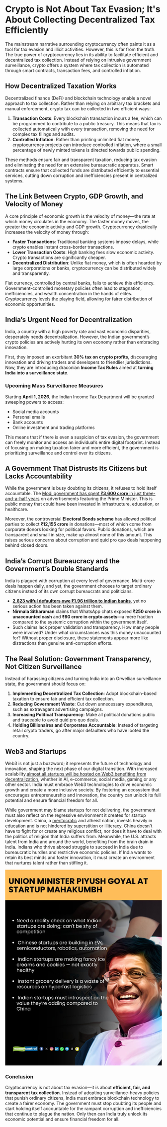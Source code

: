 # Crypto is Not About Tax Evasion; It's About Collecting Decentralized Tax Efficiently

The mainstream narrative surrounding cryptocurrency often paints it as a tool for tax evasion and illicit activities. However, this is far from the truth. The true power of cryptocurrency lies in its ability to facilitate efficient and decentralized tax collection. Instead of relying on intrusive government surveillance, crypto offers a system where tax collection is automated through smart contracts, transaction fees, and controlled inflation.

## **How Decentralized Taxation Works**

Decentralized finance (DeFi) and blockchain technology enable a novel approach to tax collection. Rather than relying on arbitrary tax brackets and manual enforcement, crypto tax can be collected in two efficient ways:

1. **Transaction Costs**: Every blockchain transaction incurs a fee, which can be programmed to contribute to a public treasury. This means that tax is collected automatically with every transaction, removing the need for complex tax filings and audits.
2. **Controlled Inflation**: Rather than printing unlimited fiat money, cryptocurrency projects can introduce controlled inflation, where a small percentage of newly minted tokens is directed towards public spending.

These methods ensure fair and transparent taxation, reducing tax evasion and eliminating the need for an extensive bureaucratic apparatus. Smart contracts ensure that collected funds are distributed efficiently to essential services, cutting down corruption and inefficiencies present in centralized systems.

## **The Link Between Crypto, GDP Growth, and Velocity of Money**

A core principle of economic growth is the velocity of money—the rate at which money circulates in the economy. The faster money moves, the greater the economic activity and GDP growth. Cryptocurrency drastically increases the velocity of money through:

- **Faster Transactions**: Traditional banking systems impose delays, while crypto enables instant cross-border transactions.
- **Lower Transaction Costs**: High banking fees slow economic activity. Crypto transactions are significantly cheaper.
- **Decentralized Distribution**: Unlike fiat money, which is often hoarded by large corporations or banks, cryptocurrency can be distributed widely and transparently.

Fiat currency, controlled by central banks, fails to achieve this efficiency. Government-controlled monetary policies often lead to stagnation, inefficiencies, and wealth concentration in the hands of elites. Cryptocurrency levels the playing field, allowing for fairer distribution of economic opportunities.

## **India’s Urgent Need for Decentralization**

India, a country with a high poverty rate and vast economic disparities, desperately needs decentralization. However, the Indian government’s crypto policies are actively hurting its own economy rather than embracing innovation.

First, they imposed an exorbitant **30% tax on crypto profits**, discouraging innovation and driving traders and developers to friendlier jurisdictions. Now, they are introducing draconian **Income Tax Rules** aimed at **turning India into a surveillance state**.

### **Upcoming Mass Surveillance Measures**

Starting **April 1, 2026**, the Indian Income Tax Department will be granted sweeping powers to access:

- Social media accounts
- Personal emails
- Bank accounts
- Online investment and trading platforms

This means that if there is even a suspicion of tax evasion, the government can freely monitor and access an individual’s entire digital footprint. Instead of focusing on making taxation fairer and more efficient, the government is prioritizing surveillance and control over its citizens.

## **A Government That Distrusts Its Citizens but Lacks Accountability**

While the government is busy doubting its citizens, it refuses to hold itself accountable. The [Modi government has spent **₹3,600 crore** in just three-and-a-half years](https://www.nationalheraldindia.com/investigation/modi-government-spends-a-whooping-indian-rupee3600-crore-on-self-promotion) on advertisements featuring the Prime Minister. This is public money that could have been invested in infrastructure, education, or healthcare.

Moreover, the controversial **Electoral Bonds scheme** has allowed political parties to collect **₹12,155 crore** in donations—most of which come from corporate donors looking for political favors. Public donations, which are transparent and small in size, make up almost none of this amount. This raises serious concerns about corruption and quid pro quo deals happening behind closed doors.

## **India’s Corrupt Bureaucracy and the Government’s Double Standards**

India is plagued with corruption at every level of governance. Multi-crore deals happen daily, and yet, the government chooses to target ordinary citizens instead of its own corrupt bureaucrats and politicians.

- **[2,623 wilful defaulters owe ₹1.96 trillion to Indian banks](https://www.business-standard.com/finance/news/2-623-wilful-defaulters-owe-rs-1-96-trillion-to-indian-banks-bhagwat-karad-123120500169_1.html)**, yet no serious action has been taken against them.
- **Nirmala Sitharaman** claims that WhatsApp chats exposed **₹250 crore in unaccounted cash** and **₹90 crore in crypto assets**—a mere fraction compared to the systemic corruption within the government itself.
- Such claims lack proper validation and transparency. How many people were involved? Under what circumstances was this money unaccounted for? Without proper disclosure, these statements appear more like distractions than genuine anti-corruption efforts.

## **The Real Solution: Government Transparency, Not Citizen Surveillance**

Instead of harassing citizens and turning India into an Orwellian surveillance state, the government should focus on:

1. **Implementing Decentralized Tax Collection**: Adopt blockchain-based taxation to ensure fair and efficient tax collection.
2. **Reducing Government Waste**: Cut down unnecessary expenditures, such as extravagant advertising campaigns.
3. **Increasing Political Transparency**: Make all political donations public and traceable to avoid quid pro quo deals.
4. **Holding Billionaires and Corporates Accountable**: Instead of targeting retail crypto traders, go after major defaulters who have looted the country.

## Web3 and Startups
Web3 is not just a buzzword; it represents the future of technology and innovation, shaping the next phase of our digital transition. With increased scalability,[almost all startups will be hosted on Web3 benefiting from decentralization](https://wiki.polkadot.network/general/web3-and-polkadot/), whether in AI, e-commerce, social media, gaming,or any other sector. India must embrace Web3 technologies to drive economic growth and create a more inclusive society. By fostering an ecosystem that encourages entrepreneurship and innovation, the country can unlock its full potential and ensure financial freedom for all.

While government may blame startups for not delivering, the government must also reflect on the regressive environment it creates for startup development. China, a [meritocratic](https://www.youtube.com/watch?app=desktop&v=ChFRnI7-QS4) and atheist nation, invests heavily in education and is not hindered by superstition or illiteracy. China doesn't have to fight for or create any religious conflict, nor does it have to deal with the politics of religion that India suffers from. Meanwhile, the U.S. attracts talent from India and around the world, benefiting from the brain drain in India. Indians who thrive abroad struggle to succeed in India due to bureaucratic hurdles and restrictive economic policies. If India wants to retain its best minds and foster innovation, it must create an environment that nurtures talent rather than stifling it.

![Startup Mahakumbh](./startup_mahakumbh.jpeg)



### **Conclusion**

Cryptocurrency is not about tax evasion—it is about **efficient, fair, and transparent tax collection**. Instead of adopting surveillance-heavy policies that punish ordinary citizens, India must embrace blockchain technology to create a fairer economy. The government must stop doubting its people and start holding itself accountable for the rampant corruption and inefficiencies that continue to plague the nation. Only then can India truly unlock its economic potential and ensure financial freedom for all.
